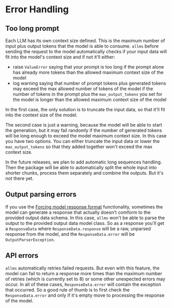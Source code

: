 # Error Handling

## Too long prompt
Each LLM has its own context size defined. This is the maximum number of input plus output tokens that the model is able
to consume. `allms` before sending the request to the model automatically checks if your input data will fit into
the model's context size and if not it'll either:
- raise `ValueError` saying that your prompt is too long if the prompt alone has already more tokens than the allowed
  maximum context size of the model
- log warning saying that number of prompt tokens plus generated tokens may exceed the max allowed number of tokens of 
  the model if the number of tokens in the prompt plus the `max_output_tokens` you set for the model is longer than the 
  allowed maximum context size of the model

In the first case, the only solution is to truncate the input data, so that it'll fit into the context size of the
model.

The second case is just a warning, because the model will be able to start the generation, but it may fail randomly
if the number of generated tokens will be long enough to exceed the model maximum context size. In this case you have
two options. You can either truncate the input data or lower the `max_output_tokens` so that they added together won't 
exceed the max context size.

In the future releases, we plan to add automatic long sequences handling. Then the package will be able to automatically
split the whole input into shorter chunks, process them separately and combine the outputs. But it's not there yet.


## Output parsing errors
If you use the [Forcing model response format](forcing_response_format.md) functionality, sometimes the model can 
generate a response that actually doesn't comform to the provided output data schema. In this case, `allms` won't
be able to parse the output to the provided output data model class. So as a response you'll get a `ResponseData` where
`ResponseData.response` will be a raw, unparsed response from the model, and the `ResponseData.error` will be
`OutputParserException`.


## API errors
`allms` automatically retries failed requests. But even with this feature, the model can fail to return a response
more times than the maximum number of retries (which is currently set to 8) or some other unexpected errors may occur.
In all of these cases, `ResponseData.error` will contain the exception that occurred. So a good rule of thumb is to 
first check the `ResponseData.error` and only if it's empty move to processing the response of the model.